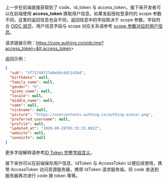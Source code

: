 <IntegrationDetailCard title="完成认证">

上一步在前端直接获取到了 code、id_token 与 access_token，接下来开发者可以在前端使用 **access_token** 换取用户信息。如果发起授权登录时的 scope 参数不同，这里的返回信息也会不同，返回信息中的字段取决于 scope 参数。字段符合 [OIDC 规范](https://openid.net/specs/openid-connect-core-1_0.html#AuthorizationExamples)，用户信息字段与 scope 对应关系请参考 [scope 参数对应的用户信息](/concepts/oidc-common-questions.md#scope-参数对应的用户信息)。

<ApiMethodSpec method="get" host="https://core.authing.cn" path="/oidc/me" summary="使用 access_token 换取用户信息">
<template slot="queryParams">
<ApiMethodParam name="access_token" type="string" required description="access_token" />
</template>
<template slot="response">
<ApiMethodResponse>

```json
{
  "sub": "5f7174df27e0eb9c6d21436d",
  "birthdate": null,
  "family_name": null,
  "gender": "U",
  "given_name": null,
  "locale": null,
  "middle_name": null,
  "name": null,
  "nickname": null,
  "picture": "https://usercontents.authing.cn/authing-avatar.png",
  "preferred_username": null,
  "profile": null,
  "updated_at": "2020-09-28T05:33:15.892Z",
  "website": null,
  "zoneinfo": null
}
```

</ApiMethodResponse>
</template>
</ApiMethodSpec>

请求链接示例：https://core.authing.cn/oidc/me?access_token=&lt;access_token&gt;

返回示例：

```json
{
  "sub": "5f7174df27e0eb9c6d21436d",
  "birthdate": null,
  "family_name": null,
  "gender": "U",
  "given_name": null,
  "locale": null,
  "middle_name": null,
  "name": null,
  "nickname": null,
  "picture": "https://usercontents.authing.cn/authing-avatar.png",
  "preferred_username": null,
  "profile": null,
  "updated_at": "2020-09-28T05:33:15.892Z",
  "website": null,
  "zoneinfo": null
}
```

更多字段解释请参考[ID Token 完整字段含义](/concepts/id-token.md#id-token-完整字段含义)。

接下来你可以在前端保存用户信息、IdToken 与 AccessToken 以便后续使用，携带 AccessToken 访问资源服务器，携带 IdToken 请求服务端，将 code 发送到服务器再次进行 code 换 token 等等。

</IntegrationDetailCard>
